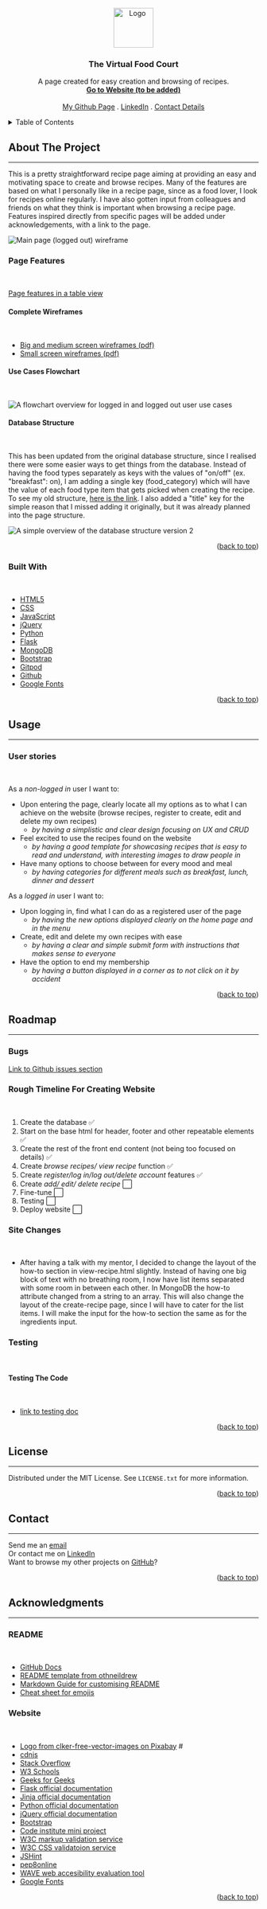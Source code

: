 <!-- PROJECT LOGO -->
<br />
<div align="center">
  <a href="#">
    <img src="static/images/logo.png" alt="Logo" width="80" height="80">
  </a>


<h3 align="center">The Virtual Food Court</h3>

  <p align="center">
    A page created for easy creation and browsing of recipes. 
    <br />
    <a href="#"><strong>Go to Website (to be added)</strong></a>
    <br />
    <br />
    <a href="https://github.com/JuliaByl">My Github Page</a>
    .
    <a href="https://www.linkedin.com/in/julia-bylund-12a027201/">LinkedIn</a>
    .
    <a href="#contact">Contact Details</a>
  </p>
</div>



<!-- TABLE OF CONTENTS -->
<details>
  <summary>Table of Contents</summary>
  <ol>
    <li>
      <a href="#about-the-project">About The Project</a>
      <ul>
        <li>
          <a href="#page-features">Page Features</a>
          <ul>
            <li><a href="#complete-wireframes">Complete Wireframes</a></li>
            <li><a href="#use-cases-flowchart">Use Cases Flowchart</a></li>
            <li><a href="#database-structure">Database Structure</a></li>
          </ul>
        </li>
        <li><a href="#built-with">Built With</a></li>
      </ul>
    </li>
    <li>
        <a href="#usage">Usage</a>
        <ul>
            <li><a href="#user-stories">User Stories</a></li>
        </ul>
    </li>
    <li>
        <a href="#roadmap">Roadmap</a>
        <ul>
            <li><a href="#bugs">Bugs</a></li>
            <li><a href="#rough-timeline-for-creating-website">Rough Timeline For Creating Website</a></li>
            <li><a href="#site-changes">Site Changes</a></li>
            <li>
                <a href="#testing">Testing</a>
                <ul>
                    <li><a href="#testing-user-stories">Testing User Stories</a></li>
                    <li><a href="#testing-the-code">Testing The Code</a></li>
                </ul>
            </li>
        </ul>
    </li>
    <li><a href="#license">License</a></li>
    <li><a href="#contact">Contact</a></li>
    <li>
      <a href="#acknowledgments">Acknowledgments</a>
      <ul>
        <li><a href="#readme">README</a></li>
        <li><a href="#website">Website</a></li>
      </ul>
    </li>
  </ol>
</details>



<!-- ABOUT THE PROJECT -->
## About The Project
<hr>

This is a pretty straightforward recipe page aiming at providing an easy and motivating space to create and browse recipes.
Many of the features are based on what I personally like in a recipe page, since as a food lover, I look for recipes online regularly. I have also gotten input from colleagues and friends on what they think is important when browsing a recipe page.
Features inspired directly from specific pages will be added under acknowledgements, with a link to the page.

![Main page (logged out) wireframe](documentation/for_readme_images/homescreen_logged_out.png)

### Page Features
<br>

[Page features in a table view](https://github.com/JuliaByl/the-virtual-food-court/blob/main/documentation/for_readme_pdf/page_features_table.pdf)

#### Complete Wireframes
<br>

* [Big and medium screen wireframes (pdf)](https://github.com/JuliaByl/the-virtual-food-court/blob/main/documentation/for_readme_pdf/big_screen_wireframes.pdf)
* [Small screen wireframes (pdf)](https://github.com/JuliaByl/the-virtual-food-court/blob/main/documentation/for_readme_pdf/small_screen_wireframes.pdf)

#### Use Cases Flowchart
<br>

![A flowchart overview for logged in and logged out user use cases](documentation/for_readme_images/use_cases.png)

#### Database Structure
<br>

This has been updated from the original database structure, since I realised there were some easier ways to get things from the database. Instead of having the food types separately as keys with the values of "on/off" (ex. "breakfast": on), I am adding a single key (food_category) which will have the value of each food type item that gets picked when creating the recipe. To see my old structure, [here is the link](https://github.com/JuliaByl/the-virtual-food-court/blob/main/documentation/for_readme_images/database_overview_v1.png). I also added a "title" key for the simple reason that I missed adding it originally, but it was already planned into the page structure.
<br>

![A simple overview of the database structure version 2](documentation/for_readme_images/database_overview_v2.png)

<p align="right">(<a href="#top">back to top</a>)</p>



### Built With
<br>

* [HTML5](https://en.wikipedia.org/wiki/HTML5)
* [CSS](https://en.wikipedia.org/wiki/CSS)
* [JavaScript](https://www.javascript.com/)
* [jQuery](https://jquery.com/)
* [Python](https://www.python.org/)
* [Flask](https://flask.palletsprojects.com/en/2.0.x/)
* [MongoDB](https://www.mongodb.com/)
* [Bootstrap](https://getbootstrap.com/)
* [Gitpod](https://gitpod.io/)
* [Github](https://github.com/)
* [Google Fonts](https://fonts.google.com/?query=arvo)

<p align="right">(<a href="#top">back to top</a>)</p>



<!-- USAGE -->
## Usage
<hr>

### User stories
<br>

As a *non-logged in* user I want to:

* Upon entering the page, clearly locate all my options as to what I can achieve on the website (browse recipes, register to create, edit and delete my own recipes) 
    - *by having a simplistic and clear design focusing on UX and CRUD*
* Feel excited to use the recipes found on the website 
    - *by having a good template for showcasing recipes that is easy to read and understand, with interesting images to draw people in*
* Have many options to choose between for every mood and meal 
    - *by having categories for different meals such as breakfast, lunch, dinner and dessert*

As a *logged in* user I want to:

* Upon logging in, find what I can do as a registered user of the page 
    - *by having the new options displayed clearly on the home page and in the menu*
* Create, edit and delete my own recipes with ease 
    - *by having a clear and simple submit form with instructions that makes sense to everyone*
* Have the option to end my membership 
    - *by having a button displayed in a corner as to not click on it by accident*

<p align="right">(<a href="#top">back to top</a>)</p>



<!-- ROADMAP -->
## Roadmap
<hr>

### Bugs

[Link to Github issues section](https://github.com/JuliaByl/the-virtual-food-court/issues)

### Rough Timeline For Creating Website
<br>
<!--:white_check_mark: to be used when finishing a task-->

1. Create the database :white_check_mark:
2. Start on the base html for header, footer and other repeatable elements :white_check_mark:
3. Create the rest of the front end content (not being too focused on details) :white_check_mark:
4. Create *browse recipes/ view recipe* function :white_check_mark:
5. Create *register/log in/log out/delete account* features :white_check_mark:
6. Create *add/ edit/ delete recipe* :white_large_square:		
7. Fine-tune :white_large_square:	
9. Testing :white_large_square:	
10. Deploy website :white_large_square:	

### Site Changes
<br>

* After having a talk with my mentor, I decided to change the layout of the how-to section in view-recipe.html slightly. Instead of having one big block of text with no breathing room, I now have list items separated with some room in between each other.
In MongoDB the how-to attribute changed from a string to an array. This will also change the layout of the create-recipe page, since I will have to cater for the list items. I will make the input for the how-to section the same as for the ingredients input.

### Testing
<br>

#### Testing The Code
<br>

* [link to testing doc](https://github.com/JuliaByl/the-virtual-food-court/blob/main/documentation/for_readme_pdf/testing-code.pdf)

<p align="right">(<a href="#top">back to top</a>)</p>



<!-- LICENSE -->
## License
<hr>

Distributed under the MIT License. See `LICENSE.txt` for more information.

<p align="right">(<a href="#top">back to top</a>)</p>



<!-- CONTACT -->
## Contact
<hr>

Send me an [email](mailto:julia.bylund.97@gmail.com)
<br>
Or contact me on [LinkedIn](https://www.linkedin.com/in/julia-bylund-12a027201/)
<br>
Want to browse my other projects on [GitHub](https://github.com/JuliaByl)?

<p align="right">(<a href="#top">back to top</a>)</p>



<!-- ACKNOWLEDGMENTS -->
## Acknowledgments
<hr>

### README
<br>

* [GitHub Docs](https://docs.github.com/en)
* [README template from othneildrew](https://github.com/othneildrew/Best-README-Template)
* [Markdown Guide for customising README](https://www.markdownguide.org/)
* [Cheat sheet for emojis](https://github.com/ikatyang/emoji-cheat-sheet#symbols)

### Website
<br>

* [Logo from clker-free-vector-images on Pixabay](https://pixabay.com/users/clker-free-vector-images-3736/?utm_source=link-attribution&amp;utm_medium=referral&amp;utm_campaign=image&amp;utm_content=40295) #
* [cdnjs](https://cdnjs.com/)
* [Stack Overflow](https://stackoverflow.com/)
* [W3 Schools](https://www.w3schools.com/)
* [Geeks for Geeks](https://www.geeksforgeeks.org/)
* [Flask official documentation](https://flask.palletsprojects.com/en/2.0.x/)
* [Jinja official documentation](https://jinja.palletsprojects.com/en/3.0.x/)
* [Python official documentation](https://www.python.org/)
* [jQuery official documentation](https://jquery.com/)
* [Bootstrap](https://getbootstrap.com/)
* [Code institute mini project](https://github.com/Code-Institute-Solutions/TaskManagerAuth)
* [W3C markup validation service](https://validator.w3.org/)
* [W3C CSS validatoion service](https://jigsaw.w3.org/css-validator/)
* [JSHint](https://jshint.com/)
* [pep8online](http://pep8online.com/)
* [WAVE web accesibility evaluation tool](https://wave.webaim.org/)
* [Google Fonts](https://fonts.google.com/?query=arvo)


<p align="right">(<a href="#top">back to top</a>)</p>
